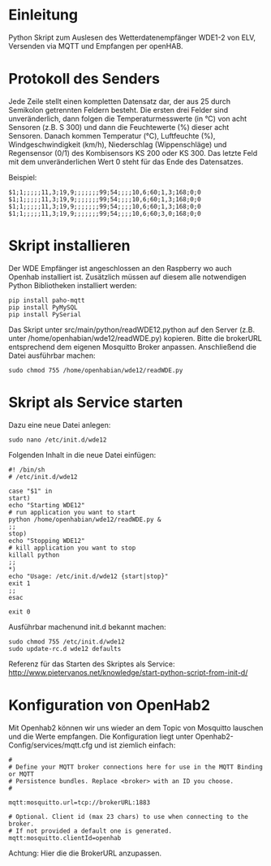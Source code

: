 # Einleitung

Python Skript zum Auslesen des Wetterdatenempfänger WDE1-2 von ELV, Versenden via MQTT und Empfangen per openHAB.

# Protokoll des Senders

Jede Zeile stellt einen kompletten Datensatz dar, der aus 25 durch Semikolon getrennten Feldern besteht. Die ersten drei Felder sind unveränderlich, dann folgen die Temperaturmesswerte (in °C) von acht Sensoren (z.B. S 300) und dann die Feuchtewerte (%) dieser acht Sensoren. Danach kommen Temperatur (°C), Luftfeuchte (%), Windgeschwindigkeit (km/h), Niederschlag (Wippenschläge) und Regensensor (0/1) des Kombisensors KS 200 oder KS 300. Das letzte Feld mit dem unveränderlichen Wert 0 steht für das Ende des Datensatzes.

Beispiel:

```
$1;1;;;;;11,3;19,9;;;;;;;99;54;;;;10,6;60;1,3;168;0;0
$1;1;;;;;11,3;19,9;;;;;;;99;54;;;;10,6;60;1,3;168;0;0
$1;1;;;;;11,3;19,9;;;;;;;99;54;;;;10,6;60;1,3;168;0;0
$1;1;;;;;11,3;19,9;;;;;;;99;54;;;;10,6;60;3,0;168;0;0
```

# Skript installieren

Der WDE Empfänger ist angeschlossen an den Raspberry wo auch Openhab installiert ist. Zusätzlich müssen auf diesem alle notwendigen Python Bibliotheken installiert werden:

```
pip install paho-mqtt
pip install PyMySQL
pip install PySerial
```

Das Skript unter src/main/python/readWDE12.python auf den Server (z.B. unter /home/openhabian/wde12/readWDE.py) kopieren. Bitte die brokerURL entsprechend dem eigenen Mosquitto Broker anpassen. Anschließend die Datei ausführbar machen:

```
sudo chmod 755 /home/openhabian/wde12/readWDE.py
```

# Skript als Service starten


Dazu eine neue Datei anlegen:
```
sudo nano /etc/init.d/wde12
```

Folgenden Inhalt in die neue Datei einfügen:
```
#! /bin/sh
# /etc/init.d/wde12
 
case "$1" in
start)
echo "Starting WDE12"
# run application you want to start
python /home/openhabian/wde12/readWDE.py &
;;
stop)
echo "Stopping WDE12"
# kill application you want to stop
killall python
;;
*)
echo "Usage: /etc/init.d/wde12 {start|stop}"
exit 1
;;
esac
 
exit 0
```

Ausführbar machenund init.d bekannt machen:
```
sudo chmod 755 /etc/init.d/wde12
sudo update-rc.d wde12 defaults
```

Referenz für das Starten des Skriptes als Service: http://www.pietervanos.net/knowledge/start-python-script-from-init-d/

# Konfiguration von OpenHab2

Mit Openhab2 können wir uns wieder an dem Topic von Mosquitto lauschen und die Werte empfangen. Die Konfiguration liegt unter Openhab2-Config/services/mqtt.cfg und ist ziemlich einfach:

```
#
# Define your MQTT broker connections here for use in the MQTT Binding or MQTT
# Persistence bundles. Replace <broker> with an ID you choose.
#
  
mqtt:mosquitto.url=tcp://brokerURL:1883
  
# Optional. Client id (max 23 chars) to use when connecting to the broker.
# If not provided a default one is generated.
mqtt:mosquitto.clientId=openhab
```

Achtung: Hier die die BrokerURL anzupassen.
